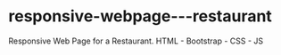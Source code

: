 # responsive-webpage---restaurant
Responsive Web Page for a Restaurant. HTML - Bootstrap - CSS - JS

